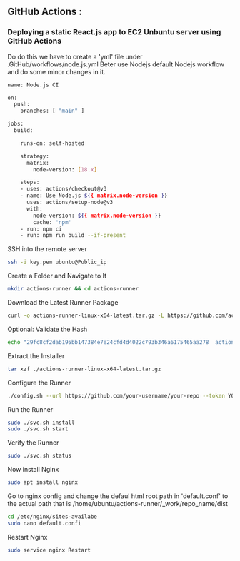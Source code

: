 ## GitHub Actions : 

### Deploying a static React.js app to EC2 Unbuntu server using GitHub Actions

Do do this we have to create a 'yml' file under .GitHub/workflows/node.js.yml 
Beter use Nodejs default Nodejs workflow and do some minor changes in it.

```bash
name: Node.js CI

on:
  push:
    branches: [ "main" ]

jobs:
  build:

    runs-on: self-hosted

    strategy:
      matrix:
        node-version: [18.x]

    steps:
    - uses: actions/checkout@v3
    - name: Use Node.js ${{ matrix.node-version }}
      uses: actions/setup-node@v3
      with:
        node-version: ${{ matrix.node-version }}
        cache: 'npm'
    - run: npm ci
    - run: npm run build --if-present

```
SSH into the remote server

```bash
ssh -i key.pem ubuntu@Public_ip
```
Create a Folder and Navigate to It

```bash
mkdir actions-runner && cd actions-runner
```
Download the Latest Runner Package

```bash
curl -o actions-runner-linux-x64-latest.tar.gz -L https://github.com/actions/runner/releases/download/v2.311.0/actions-runner-linux-x64-2.311.0.tar.gz
```
Optional: Validate the Hash

```bash
echo "29fc8cf2dab195bb147384e7e24cfd4d4022c793b346a6175465aa278  actions-runner-linux-x64-latest.tar.gz" | shasum -a 256 -c
```
Extract the Installer

```bash
tar xzf ./actions-runner-linux-x64-latest.tar.gz
```
Configure the Runner

```bash
./config.sh --url https://github.com/your-username/your-repo --token YOUR_ACCESS_TOKEN
```
Run the Runner

```bash
sudo ./svc.sh install
sudo ./svc.sh start
```
Verify the Runner

```bash
sudo ./svc.sh status
```
Now install Nginx

```bash
sudo apt install nginx
```
Go to nginx config and change the defaul html root path in 'default.conf' to the actual path that is /home/ubuntu/actions-runner/_work/repo_name/dist

```bash
cd /etc/nginx/sites-availabe
sudo nano default.confi
```
Restart Nginx

```bash
sudo service nginx Restart
```
